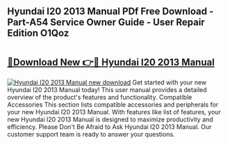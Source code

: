 ## Hyundai I20 2013 Manual PDf Free Download - Part-A54 Service Owner Guide - User Repair Edition O1Qoz

# <h2><a href="http://bc47997.oget.top/?id=Hyundai+I20+2013+Manual">🔗Download New 👉🔴 Hyundai I20 2013 Manual</a></h2>

[![Hyundai I20 2013 Manual new download](https://i.imgur.com/5g1atiW.png)](http://bc47997.oget.top/?id=Hyundai+I20+2013+Manual)
Get started with your new Hyundai I20 2013 Manual today! This user manual provides a detailed overview of the product's features and functionality. Compatible Accessories This section lists compatible accessories and peripherals for your new Hyundai I20 2013 Manual. With features like list of features, your new Hyundai I20 2013 Manual is designed to maximize productivity and efficiency. Please Don't Be Afraid to Ask Hyundai I20 2013 Manual. Our customer support team is ready to answer your questions.
